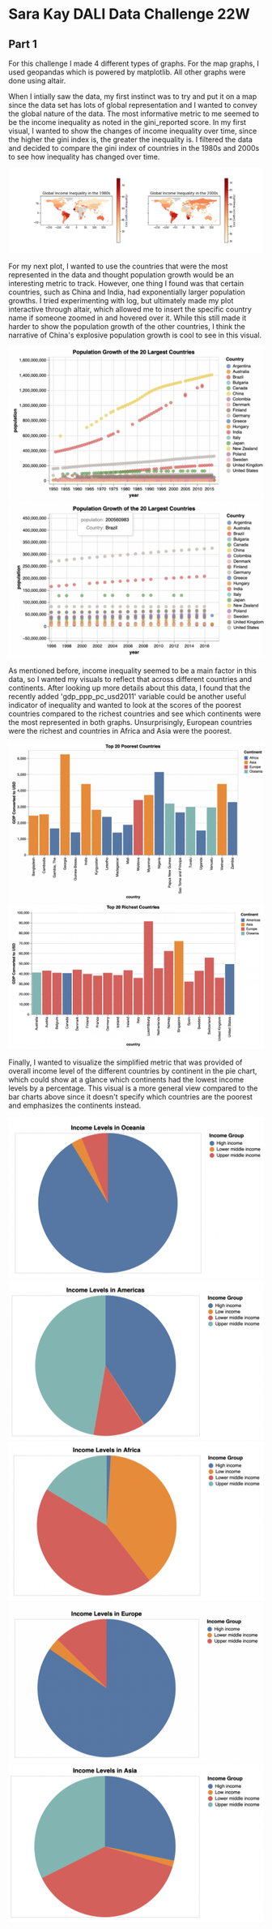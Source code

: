 # Sara Kay DALI Data Challenge 22W
## Part 1
For this challenge I made 4 different types of graphs. For the map graphs, I used geopandas which is powered by matplotlib. All other graphs were done using altair. 

When I intially saw the data, my first instinct was to try and put it on a map since the data set has lots of global representation and I wanted to convey the global nature of the data. The most informative metric to me seemed to be the income inequality as noted in the gini_reported score. In my first visual, I wanted to show the changes of income inequality over time, since the higher the gini index is, the greater the inequality is. I filtered the data and decided to compare the gini index of countries in the 1980s and 2000s to see how inequality has changed over time. 

![plot1](https://github.com/ssskay/dalidatachallenge/blob/main/part1viz/Income%20Inequality.jpg?raw=true)


For my next plot, I wanted to use the countries that were the most represented in the data and thought population growth would be an interesting metric to track. However, one thing I found was that certain countries, such as China and India, had exponentially larger population growths. I tried experimenting with log, but ultimately made my plot interactive through altair, which allowed me to insert the specific country name if someone zoomed in and hovered over it. While this still made it harder to show the population growth of the other countries, I think the narrative of China's explosive population growth is cool to see in this visual. 

![plot2](https://github.com/ssskay/dalidatachallenge/blob/main/part1viz/Popgrowth1.png?raw=true)
![plot3](https://github.com/ssskay/dalidatachallenge/blob/main/part1viz/Popgrowth2.png?raw=true)

As mentioned before, income inequality seemed to be a main factor in this data, so I wanted my visuals to reflect that across different countries and continents. After looking up more details about this data, I found that the recently added 'gdp_ppp_pc_usd2011' variable could be another useful indicator of inequality and wanted to look at the scores of the poorest countries compared to the richest countries and see which continents were the most represented in both graphs. Unsurprisingly, European countries were the richest and countries in Africa and Asia were the poorest.

![plot2](https://github.com/ssskay/dalidatachallenge/blob/main/part1viz/TopPoorest.png?raw=true)
![plot3](https://github.com/ssskay/dalidatachallenge/blob/main/part1viz/TopRichest.png?raw=true!)

Finally, I wanted to visualize the simplified metric that was provided of overall income level of the different countries by continent in the pie chart, which could show at a glance which continents had the lowest income levels by a percentage. This visual is a more general view compared to the bar charts above since it doesn't specify which countries are the poorest and emphasizes the continents instead.  

![plot2](https://github.com/ssskay/dalidatachallenge/blob/main/part1viz/IncomeOceania.png?raw=true=x250)
![plot3](https://github.com/ssskay/dalidatachallenge/blob/main/part1viz/IncomeAmericas.png?raw=true!=x250)
![plot3](https://github.com/ssskay/dalidatachallenge/blob/main/part1viz/IncomeAfrica.png?raw=true!=x250)
![plot3](https://github.com/ssskay/dalidatachallenge/blob/main/part1viz/IncomeEurope.png?raw=true!=x250)
![plot3](https://github.com/ssskay/dalidatachallenge/blob/main/part1viz/IncomeAsia.png?raw=true!=x250)

